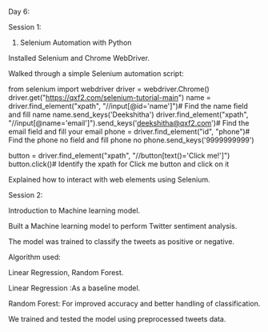 Day 6:

Session 1:

1) Selenium Automation with Python

  Installed Selenium and Chrome WebDriver.

  Walked through a simple Selenium automation script:

  from selenium import webdriver
  driver = webdriver.Chrome()
  driver.get("https://qxf2.com/selenium-tutorial-main")
  name = driver.find_element("xpath", "//input[@id='name']")# Find the name field and fill name
  name.send_keys('Deekshitha')
  driver.find_element("xpath", "//input[@name='email']").send_keys('deekshitha@qxf2.com')# Find the email field and fill your email
  phone = driver.find_element("id", "phone")# Find the phone no field and fill phone no
  phone.send_keys('9999999999')
  
  button = driver.find_element("xpath", "//button[text()='Click me!']")
  button.click()# Identify the xpath for Click me button and click on it


  Explained how to interact with web elements using Selenium.

Session 2:
 
 Introduction to Machine learning model.
 
 Built a Machine learning model to perform Twitter sentiment analysis.
 
 The model was trained to classify the tweets as positive or negative.
 
 Algorithm used:
 
 Linear Regression, Random Forest.

 Linear Regression :As a baseline model.

 Random Forest: For improved accuracy and better handling of classification.
 
 We trained and tested the model using preprocessed tweets data.